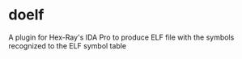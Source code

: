 # doelf
A plugin for Hex-Ray's IDA Pro to produce ELF file with the symbols recognized to the ELF symbol table
